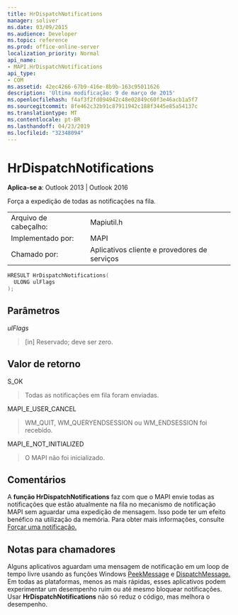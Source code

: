 ```yaml
---
title: HrDispatchNotifications
manager: soliver
ms.date: 03/09/2015
ms.audience: Developer
ms.topic: reference
ms.prod: office-online-server
localization_priority: Normal
api_name:
- MAPI.HrDispatchNotifications
api_type:
- COM
ms.assetid: 42ec4266-67b9-416e-8b9b-163c95011626
description: 'Última modificação: 9 de março de 2015'
ms.openlocfilehash: f4af3f2fd094942c48e02849c60f3e46acb1a5f7
ms.sourcegitcommit: 8fe462c32b91c87911942c188f3445e85a54137c
ms.translationtype: MT
ms.contentlocale: pt-BR
ms.lasthandoff: 04/23/2019
ms.locfileid: "32348094"
---
```

# <a name="hrdispatchnotifications"></a>HrDispatchNotifications

  
  
**Aplica-se a**: Outlook 2013 | Outlook 2016 
  
Força a expedição de todas as notificações na fila. 
  
|||
|:-----|:-----|
|Arquivo de cabeçalho:  <br/> |Mapiutil.h  <br/> |
|Implementado por:  <br/> |MAPI  <br/> |
|Chamado por:  <br/> |Aplicativos cliente e provedores de serviços  <br/> |
   
```cpp
HRESULT HrDispatchNotifications(
  ULONG ulFlags
);
```

## <a name="parameters"></a>Parâmetros

 _ulFlags_
  
> [in] Reservado; deve ser zero. 
    
## <a name="return-value"></a>Valor de retorno

S_OK
  
> Todas as notificações em fila foram enviadas.
    
MAPI_E_USER_CANCEL
  
> WM_QUIT, WM_QUERYENDSESSION ou WM_ENDSESSION foi recebido.
    
MAPI_E_NOT_INITIALIZED
  
> O MAPI não foi inicializado.
    
## <a name="remarks"></a>Comentários

A **função HrDispatchNotifications** faz com que o MAPI envie todas as notificações que estão atualmente na fila no mecanismo de notificação MAPI sem aguardar uma expedição de mensagem. Isso pode ter um efeito benéfico na utilização da memória. Para obter mais informações, consulte [Forçar uma notificação.](forcing-a-notification.md) 
  
## <a name="notes-to-callers"></a>Notas para chamadores

Alguns aplicativos aguardam uma mensagem de notificação em um loop de tempo livre usando as funções Windows [PeekMessage](https://msdn.microsoft.com/library/ms644943.aspx) e [DispatchMessage.](https://msdn.microsoft.com/library/ms644934.aspx) Em todas as plataformas, menos as mais rápidas, esses aplicativos podem experimentar um desempenho ruim ou até mesmo bloquear notificações. Usar **HrDispatchNotifications** não só reduz o código, mas melhora o desempenho. 
  

